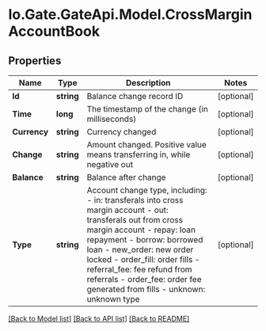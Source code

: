 
# Io.Gate.GateApi.Model.CrossMarginAccountBook

## Properties

Name | Type | Description | Notes
------------ | ------------- | ------------- | -------------
**Id** | **string** | Balance change record ID | [optional] 
**Time** | **long** | The timestamp of the change (in milliseconds) | [optional] 
**Currency** | **string** | Currency changed | [optional] 
**Change** | **string** | Amount changed. Positive value means transferring in, while negative out | [optional] 
**Balance** | **string** | Balance after change | [optional] 
**Type** | **string** | Account change type, including:  - in: transferals into cross margin account - out: transferals out from cross margin account - repay: loan repayment - borrow: borrowed loan - new_order: new order locked - order_fill: order fills - referral_fee: fee refund from referrals - order_fee: order fee generated from fills - unknown: unknown type | [optional] 

[[Back to Model list]](../README.md#documentation-for-models)
[[Back to API list]](../README.md#documentation-for-api-endpoints)
[[Back to README]](../README.md)
